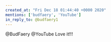 ```yaml
---
created_at: "Fri Dec 18 01:44:40 +0000 2020"
mentions: ['budfaery', 'YouTube']
in_reply_to: @budfaery1
---
```


@BudFaery @YouTube Love it!!!